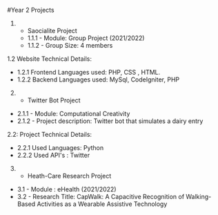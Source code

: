 #Year 2 Projects
1. -  Saocialite Project
   - 1.1.1 - Module: Group Project (2021/2022)
   - 1.1.2 - Group Size: 4 members
   
1.2 Website Technical Details:
 -  1.2.1 Frontend Languages used: PHP, CSS , HTML. 
 -  1.2.2 Backend  Languages used: MySql, CodeIgniter, PHP

2. - Twitter Bot Project
  -   2.1.1 - Module: Computational Creativity
  -   2.1.2 - Project description: Twitter bot that simulates a dairy entry
 
2.2: Project Technical Details:
-   2.2.1 Used Languages: Python
-   2.2.2 Used API's : Twitter

3. - Heath-Care Research Project
-   3.1 - Module : eHealth (2021/2022)
-   3.2 - Research Title: CapWalk: A Capacitive Recognition of Walking-Based Activities as a Wearable Assistive Technology


